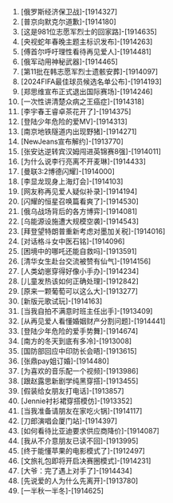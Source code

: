 
1. [俄罗斯经济保卫战]-[1914327]
1. [普京向默克尔道歉]-[1914180]
1. [这是981位志愿军烈士的回家路]-[1914635]
1. [央视蛇年春晚主题主标识发布]-[1914263]
1. [傅首尔呼吁理性看待再见爱人]-[1914481]
1. [俄军动用神秘武器]-[1914465]
1. [第11批在韩志愿军烈士遗骸安葬]-[1914097]
1. [2024FIFA最佳球员候选名单公布]-[1914193]
1. [郑思维宣布正式退出国际赛场]-[1914246]
1. [一次性讲清楚众病之王癌症]-[1914318]
1. [李宇春王睿卓茶花开了]-[1914375]
1. [登陆少年危险的爱MV]-[1914313]
1. [南京地铁隧道内出现野猪]-[1914271]
1. [NewJeans宣布解约]-[1913770]
1. [张安达逆转宾汉姆闯进英锦赛8强]-[1914011]
1. [为什么说李行亮离不开麦琳]-[1914433]
1. [曼联3:2博德闪耀]-[1914000]
1. [李显龙现身上海灯会]-[1914103]
1. [网友称再见爱人疑似补录]-[1914194]
1. [闪耀的恒星召唤篇看爽了]-[1914530]
1. [俄乌战场背后的各方博弈]-[1914081]
1. [乌能源设施遭大规模空袭]-[1914543]
1. [拜登望特朗普重新考虑对墨加关税]-[1914016]
1. [对话格斗女中医石铭]-[1914096]
1. [困境中的哪吒还能自救吗]-[1913591]
1. [清华女生赴台交流被赞有仙气]-[1914156]
1. [人类幼崽穿得好像小手办]-[1914234]
1. [儿童发热该如何正确处理]-[1912842]
1. [原来一颗葡萄可以这么大]-[1913277]
1. [新版元歌试玩]-[1914163]
1. [当我自拍不满意时班主任出手]-[1913409]
1. [从再见爱人看懂婚姻财产分割问题]-[1914441]
1. [登陆少年危险的爱手势舞]-[1914674]
1. [南方的冬天到底有多冷]-[1913008]
1. [国防部回应中印防长会晤]-[1913615]
1. [张鼎pay姐订婚]-[1914480]
1. [为喜欢的音乐配一个视频]-[1913986]
1. [跟赵露思新剧学纯黑穿搭]-[1913455]
1. [假装给女朋友打电话]-[1913857]
1. [Jennie衬衫裙穿搭模仿]-[1913352]
1. [当我准备请朋友在家吃火锅]-[1914117]
1. [刀郎演唱会厦门站]-[1914397]
1. [如何看待比亚迪要求供应商降价]-[1914087]
1. [我从不介意朋友已读不回]-[1913995]
1. [终于能懂苹果的电影模式了]-[1912497]
1. [文旅礼包即将开启决赛圈模式]-[1914231]
1. [大爷：完了遇上对手了]-[1914434]
1. [先说爱的人为什么先离开]-[1913780]
1. [一半秋一半冬]-[1914625]